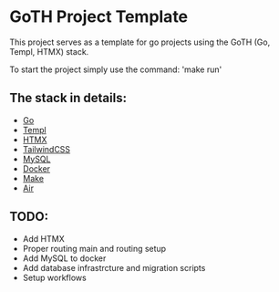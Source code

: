 # GoTH Project Template

This project serves as a template for go projects using the GoTH (Go, Templ, HTMX) stack.

To start the project simply use the command: 'make run'

## The stack in details:
- [Go](https://go.dev/)
- [Templ](https://templ.guide/)
- [HTMX](https://htmx.org/)
- [TailwindCSS](https://tailwindcss.com/)
- [MySQL](https://www.mysql.com/)
- [Docker](https://www.docker.com/)
- [Make](https://makefiletutorial.com/)
- [Air](https://github.com/air-verse/air)

## TODO:
- Add HTMX
- Proper routing main and routing setup
- Add MySQL to docker
- Add database infrastrcture and migration scripts
- Setup workflows